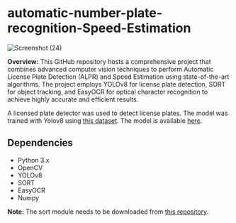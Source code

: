 # automatic-number-plate-recognition-Speed-Estimation

![Screenshot (24)](https://github.com/jamal022/automatic-number-plate-recognition-Speed-Estimation/assets/69757846/b74ca213-2234-4948-9eae-9aa2967efe2c)

**Overview:**
This GitHub repository hosts a comprehensive project that combines advanced computer vision techniques to perform Automatic License Plate Detection (ALPR) and Speed Estimation using state-of-the-art algorithms. The project employs YOLOv8 for license plate detection, SORT for object tracking, and EasyOCR for optical character recognition to achieve highly accurate and efficient results.


A licensed plate detector was used to detect license plates. The model was trained with Yolov8 using [this dataset](https://universe.roboflow.com/roboflow-universe-projects/license-plate-recognition-rxg4e/dataset/4). The model is available [here](https://drive.google.com/file/d/1ZKRejyvMO1870mSWH6MZu0lv28xWpSuz/view?usp=drive_link).

## Dependencies
- Python 3.x
- OpenCV
- YOLOv8
- SORT
- EasyOCR
- Numpy

**Note:** The sort module needs to be downloaded from [this repository](https://github.com/abewley/sort).
